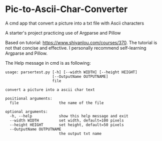# Pic-to-Ascii-Char-Converter
A cmd app that convert a picture into a txt file with Ascii characters

A starter's project practicing use of Argparse and Pillow

Based on tutorial: https://www.shiyanlou.com/courses/370. The tutorial is not that concise and effective. I personally recommend self-learning Argparse and Pillow.

The Help message in cmd is as following:
```
usage: parsertest.py [-h] [--width WIDTH] [--height HEIGHT]
                     [--OutputName OUTPUTNAME]
                     file

convert a picture into a ascii char text

positional arguments:
  file                  the name of the file

optional arguments:
  -h, --help            show this help message and exit
  --width WIDTH         set width, default=100 pixels
  --height HEIGHT       set height, default=50 pixels
  --OutputName OUTPUTNAME
                        the output txt name
```
